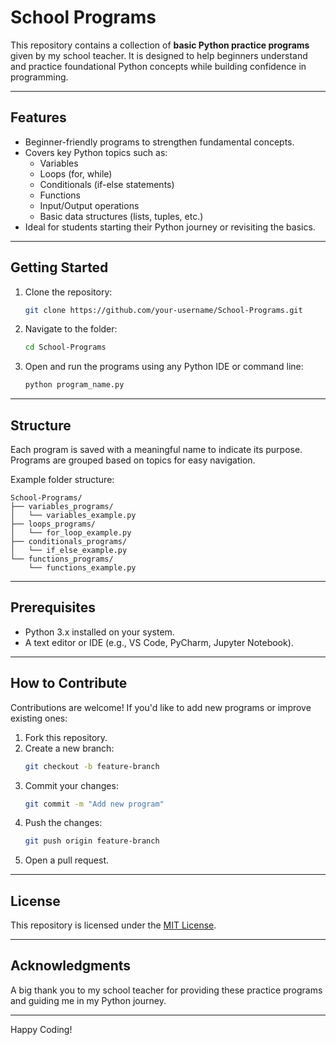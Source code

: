 # School Programs

This repository contains a collection of **basic Python practice programs** given by my school teacher. It is designed to help beginners understand and practice foundational Python concepts while building confidence in programming.

---

## Features
- Beginner-friendly programs to strengthen fundamental concepts.
- Covers key Python topics such as:
  - Variables
  - Loops (for, while)
  - Conditionals (if-else statements)
  - Functions
  - Input/Output operations
  - Basic data structures (lists, tuples, etc.)
- Ideal for students starting their Python journey or revisiting the basics.

---

## Getting Started
1. Clone the repository:
   ```bash
   git clone https://github.com/your-username/School-Programs.git
   ```
2. Navigate to the folder:
   ```bash
   cd School-Programs
   ```
3. Open and run the programs using any Python IDE or command line:
   ```bash
   python program_name.py
   ```

---

## Structure
Each program is saved with a meaningful name to indicate its purpose. Programs are grouped based on topics for easy navigation.

Example folder structure:
```
School-Programs/
├── variables_programs/
│   └── variables_example.py
├── loops_programs/
│   └── for_loop_example.py
├── conditionals_programs/
│   └── if_else_example.py
└── functions_programs/
    └── functions_example.py
```

---

## Prerequisites
- Python 3.x installed on your system.
- A text editor or IDE (e.g., VS Code, PyCharm, Jupyter Notebook).

---

## How to Contribute
Contributions are welcome! If you'd like to add new programs or improve existing ones:
1. Fork this repository.
2. Create a new branch:
   ```bash
   git checkout -b feature-branch
   ```
3. Commit your changes:
   ```bash
   git commit -m "Add new program"
   ```
4. Push the changes:
   ```bash
   git push origin feature-branch
   ```
5. Open a pull request.

---

## License
This repository is licensed under the [MIT License](LICENSE).

---

## Acknowledgments
A big thank you to my school teacher for providing these practice programs and guiding me in my Python journey.

---

Happy Coding!


